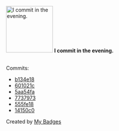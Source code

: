 <img src="https://my-badges.github.io/my-badges/evening-commits.png" alt="I commit in the evening." title="I commit in the evening." width="128">
<strong>I commit in the evening.</strong>
<br><br>

Commits:

- <a href="https://github.com/Siddhant-K-code/slice-vs-iterator-benchmarking/commit/b134e185d45eabca06889f838cf6fe38b0d5939e">b134e18</a>
- <a href="https://github.com/Siddhant-K-code/openfga-cli/commit/601021c199d46efa3316336918e63fc16235ef2d">601021c</a>
- <a href="https://github.com/Siddhant-K-code/Siddhant-K-code/commit/5aa54fac240b29fb0c0c6cd76f0ce391b23976e1">5aa54fa</a>
- <a href="https://github.com/Siddhant-K-code/Siddhant-K-code/commit/77379731e8a6a1760e408ae5cd4196d7567b34ed">7737973</a>
- <a href="https://github.com/Siddhant-K-code/Siddhant-K-code/commit/555fe18d5330908c86d9b5ea1f2044b7f1382aaa">555fe18</a>
- <a href="https://github.com/Siddhant-K-code/Siddhant-K-code/commit/14150c015ee98f4b2aeaea69411eb07e99925943">14150c0</a>


Created by <a href="https://github.com/my-badges/my-badges">My Badges</a>
